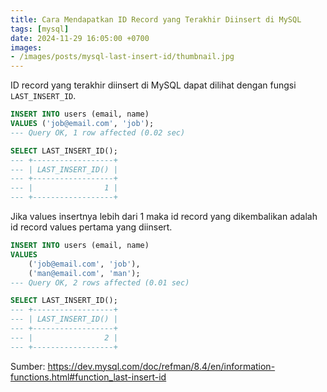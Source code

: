 ```yaml
---
title: Cara Mendapatkan ID Record yang Terakhir Diinsert di MySQL
tags: [mysql]
date: 2024-11-29 16:05:00 +0700
images:
- /images/posts/mysql-last-insert-id/thumbnail.jpg
---
```


ID record yang terakhir diinsert di MySQL dapat dilihat dengan fungsi `LAST_INSERT_ID`.

<!--more-->

```sql
INSERT INTO users (email, name)
VALUES ('job@email.com', 'job');
--- Query OK, 1 row affected (0.02 sec)

SELECT LAST_INSERT_ID();
--- +------------------+
--- | LAST_INSERT_ID() |
--- +------------------+
--- |                1 |
--- +------------------+
```

Jika values insertnya lebih dari 1 maka id record yang dikembalikan adalah id record values pertama yang diinsert.

```sql
INSERT INTO users (email, name)
VALUES
    ('job@email.com', 'job'),
    ('man@email.com', 'man');
--- Query OK, 2 rows affected (0.01 sec)

SELECT LAST_INSERT_ID();
--- +------------------+
--- | LAST_INSERT_ID() |
--- +------------------+
--- |                2 |
--- +------------------+
```

Sumber: https://dev.mysql.com/doc/refman/8.4/en/information-functions.html#function_last-insert-id